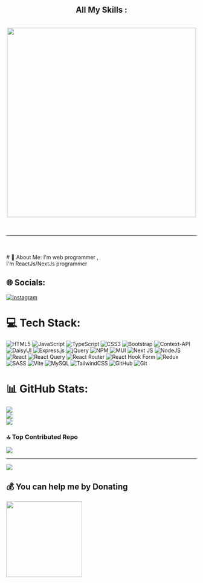 
<div align='center'>
  <h2 align='center'>All My Skills : </h2>
  <br/>
  <img align='center' width='500px' src='https://skillicons.dev/icons?i=html,css,js,ts,react,redux,nextjs,tailwind,materialui,sass,bootstrap,jquery,regex,nodejs,express,mysql,postman,npm,git,github,vite,vscode,ubuntu,powershell&perline=8' />
</div>
<br/>
<br/>
<hr/>
<br/>
<br/>
# 💫 About Me:
I'm web programmer ,<br>I'm ReactJs/NextJs programmer<br>


## 🌐 Socials:
[![Instagram](https://img.shields.io/badge/Instagram-%23E4405F.svg?logo=Instagram&logoColor=white)](https://instagram.com/moein_py81) 

# 💻 Tech Stack:
![HTML5](https://img.shields.io/badge/html5-%23E34F26.svg?style=plastic&logo=html5&logoColor=white) ![JavaScript](https://img.shields.io/badge/javascript-%23323330.svg?style=plastic&logo=javascript&logoColor=%23F7DF1E) ![TypeScript](https://img.shields.io/badge/typescript-%23007ACC.svg?style=plastic&logo=typescript&logoColor=white) ![CSS3](https://img.shields.io/badge/css3-%231572B6.svg?style=plastic&logo=css3&logoColor=white) ![Bootstrap](https://img.shields.io/badge/bootstrap-%238511FA.svg?style=plastic&logo=bootstrap&logoColor=white) ![Context-API](https://img.shields.io/badge/Context--Api-000000?style=plastic&logo=react) ![DaisyUI](https://img.shields.io/badge/daisyui-5A0EF8?style=plastic&logo=daisyui&logoColor=white) ![Express.js](https://img.shields.io/badge/express.js-%23404d59.svg?style=plastic&logo=express&logoColor=%2361DAFB) ![jQuery](https://img.shields.io/badge/jquery-%230769AD.svg?style=plastic&logo=jquery&logoColor=white) ![NPM](https://img.shields.io/badge/NPM-%23CB3837.svg?style=plastic&logo=npm&logoColor=white) ![MUI](https://img.shields.io/badge/MUI-%230081CB.svg?style=plastic&logo=mui&logoColor=white) ![Next JS](https://img.shields.io/badge/Next-black?style=plastic&logo=next.js&logoColor=white) ![NodeJS](https://img.shields.io/badge/node.js-6DA55F?style=plastic&logo=node.js&logoColor=white) ![React](https://img.shields.io/badge/react-%2320232a.svg?style=plastic&logo=react&logoColor=%2361DAFB) ![React Query](https://img.shields.io/badge/-React%20Query-FF4154?style=plastic&logo=react%20query&logoColor=white) ![React Router](https://img.shields.io/badge/React_Router-CA4245?style=plastic&logo=react-router&logoColor=white) ![React Hook Form](https://img.shields.io/badge/React%20Hook%20Form-%23EC5990.svg?style=plastic&logo=reacthookform&logoColor=white) ![Redux](https://img.shields.io/badge/redux-%23593d88.svg?style=plastic&logo=redux&logoColor=white) ![SASS](https://img.shields.io/badge/SASS-hotpink.svg?style=plastic&logo=SASS&logoColor=white) ![Vite](https://img.shields.io/badge/vite-%23646CFF.svg?style=plastic&logo=vite&logoColor=white) ![MySQL](https://img.shields.io/badge/mysql-4479A1.svg?style=plastic&logo=mysql&logoColor=white) ![TailwindCSS](https://img.shields.io/badge/tailwindcss-%2338B2AC.svg?style=plastic&logo=tailwind-css&logoColor=white) ![GitHub](https://img.shields.io/badge/github-%23121011.svg?style=plastic&logo=github&logoColor=white) ![Git](https://img.shields.io/badge/git-%23F05033.svg?style=plastic&logo=git&logoColor=white)
# 📊 GitHub Stats:
![](https://github-readme-stats.vercel.app/api?username=darksiders81&theme=merko&hide_border=true&include_all_commits=false&count_private=true)<br/>
![](https://github-readme-streak-stats.herokuapp.com/?user=darksiders81&theme=merko&hide_border=true)<br/>
![](https://github-readme-stats.vercel.app/api/top-langs/?username=darksiders81&theme=merko&hide_border=true&include_all_commits=false&count_private=true&layout=compact)

### 🔝 Top Contributed Repo
![](https://github-contributor-stats.vercel.app/api?username=darksiders81&limit=5&theme=gruvbox&combine_all_yearly_contributions=true)

---
[![](https://visitcount.itsvg.in/api?id=darksiders81&icon=10&color=0)](https://visitcount.itsvg.in)

  ## 💰 You can help me by Donating
  <a href="https://www.coffeebede.com/moeinkh"><img width='200px'  class="img-fluid" src="https://coffeebede.ir/DashboardTemplateV2/app-assets/images/banner/default-yellow.svg" /></a>

  
<!-- Proudly created with GPRM ( https://gprm.itsvg.in ) -->
